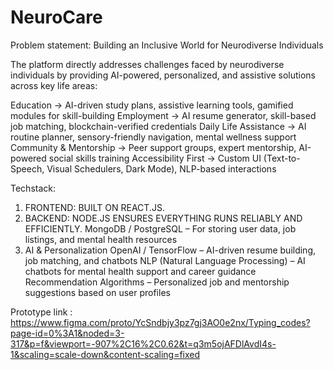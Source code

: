 # NeuroCare

Problem statement:  Building an Inclusive World for Neurodiverse Individuals

The platform directly addresses challenges faced by neurodiverse individuals by providing AI-powered, personalized, and assistive solutions across key life areas:

Education → AI-driven study plans, assistive learning tools, gamified modules for skill-building
Employment → AI resume generator, skill-based job matching, blockchain-verified credentials
Daily Life Assistance → AI routine planner, sensory-friendly navigation, mental wellness support
Community & Mentorship → Peer support groups, expert mentorship, AI-powered social skills training
Accessibility First → Custom UI (Text-to-Speech, Visual Schedulers, Dark Mode), NLP-based interactions

Techstack:
1. FRONTEND: BUILT ON REACT.JS.
2. BACKEND: NODE.JS ENSURES EVERYTHING RUNS RELIABLY AND EFFICIENTLY.
MongoDB / PostgreSQL – For storing user data, job listings, and mental health resources
3. AI & Personalization OpenAI / TensorFlow – AI-driven resume building, job matching, and chatbots
   NLP (Natural Language Processing) – AI chatbots for mental health support and career guidance
   Recommendation Algorithms – Personalized job and mentorship suggestions based on user profiles

Prototype link : https://www.figma.com/proto/YcSndbjy3pz7gj3AO0e2nx/Typing_codes?page-id=0%3A1&noded=3-317&p=f&viewport=-907%2C16%2C0.62&t=q3m5ojAFDlAvdI4s-1&scaling=scale-down&content-scaling=fixed
